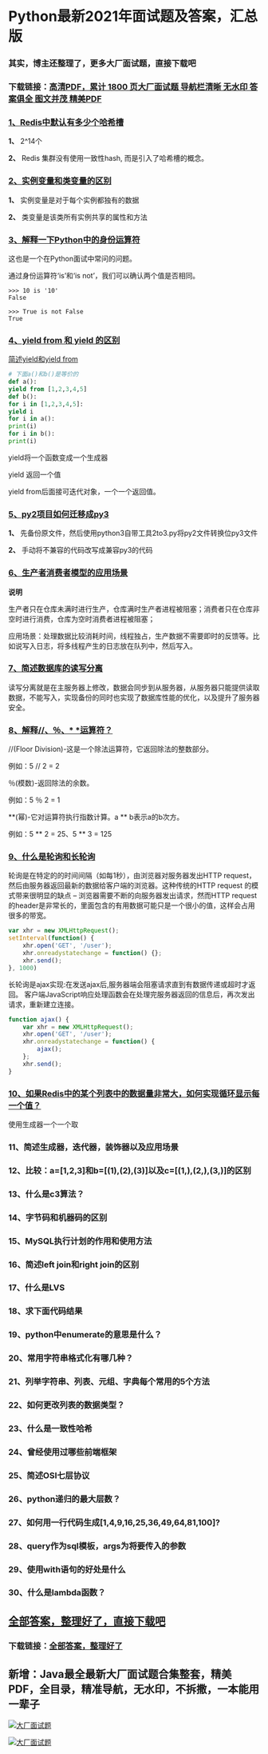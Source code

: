 # Python最新2021年面试题及答案，汇总版

### 其实，博主还整理了，更多大厂面试题，直接下载吧

### 下载链接：[高清PDF，累计 1800 页大厂面试题  导航栏清晰 无水印  答案俱全 图文并茂  精美PDF](https://github.com/liantengda/JavaEngineerBooks/blob/master/docs/index.md)



### [1、Redis中默认有多少个哈希槽](https://github.com/liantengda/JavaEngineerBooks/blob/master/docs/Python/Python最新2021年面试题及答案，汇总版.md#1redis中默认有多少个哈希槽)  


**1、** 2^14个

**2、** Redis 集群没有使用一致性hash, 而是引入了哈希槽的概念。


### [2、实例变量和类变量的区别](https://github.com/liantengda/JavaEngineerBooks/blob/master/docs/Python/Python最新2021年面试题及答案，汇总版.md#2实例变量和类变量的区别)  


**1、** 实例变量是对于每个实例都独有的数据

**2、** 类变量是该类所有实例共享的属性和方法


### [3、解释一下Python中的身份运算符](https://github.com/liantengda/JavaEngineerBooks/blob/master/docs/Python/Python最新2021年面试题及答案，汇总版.md#3解释一下python中的身份运算符)  


这也是一个在Python面试中常问的问题。

通过身份运算符‘is’和‘is not’，我们可以确认两个值是否相同。

```
>>> 10 is '10'
False
 
>>> True is not False
True
```


### [4、yield from 和 yield 的区别](https://github.com/liantengda/JavaEngineerBooks/blob/master/docs/Python/Python最新2021年面试题及答案，汇总版.md#4yield-from-和-yield-的区别)  


[简述yield和yield from](https://blog.csdn.net/lamusique/article/details/85845225)

```python
# 下面a()和b()是等价的
def a():
yield from [1,2,3,4,5]
def b():
for i in [1,2,3,4,5]:
yield i
for i in a():
print(i)
for i in b():
print(i)
```

yield将一个函数变成一个生成器

yield 返回一个值

yield from后面接可迭代对象，一个一个返回值。


### [5、py2项目如何迁移成py3](https://github.com/liantengda/JavaEngineerBooks/blob/master/docs/Python/Python最新2021年面试题及答案，汇总版.md#5py2项目如何迁移成py3)  


**1、** 先备份原文件，然后使用python3自带工具2to3.py将py2文件转换位py3文件

**2、** 手动将不兼容的代码改写成兼容py3的代码


### [6、生产者消费者模型的应用场景](https://github.com/liantengda/JavaEngineerBooks/blob/master/docs/Python/Python最新2021年面试题及答案，汇总版.md#6生产者消费者模型的应用场景)  


**说明**

生产者只在仓库未满时进行生产，仓库满时生产者进程被阻塞；消费者只在仓库非空时进行消费，仓库为空时消费者进程被阻塞；

应用场景：处理数据比较消耗时间，线程独占，生产数据不需要即时的反馈等。比如说写入日志，将多线程产生的日志放在队列中，然后写入。


### [7、简述数据库的读写分离](https://github.com/liantengda/JavaEngineerBooks/blob/master/docs/Python/Python最新2021年面试题及答案，汇总版.md#7简述数据库的读写分离)  


读写分离就是在主服务器上修改，数据会同步到从服务器，从服务器只能提供读取数据，不能写入，实现备份的同时也实现了数据库性能的优化，以及提升了服务器安全。


### [8、解释//、％、* *运算符？](https://github.com/liantengda/JavaEngineerBooks/blob/master/docs/Python/Python最新2021年面试题及答案，汇总版.md#8解释//％*-*运算符)  


//(Floor Division)-这是一个除法运算符，它返回除法的整数部分。

例如：5 // 2 = 2

％(模数)-返回除法的余数。

例如：5 ％ 2 = 1

**(幂)-它对运算符执行指数计算。a ** b表示a的b次方。

例如：5 ** 2 = 25、5 ** 3 = 125


### [9、什么是轮询和长轮询](https://github.com/liantengda/JavaEngineerBooks/blob/master/docs/Python/Python最新2021年面试题及答案，汇总版.md#9什么是轮询和长轮询)  


轮询是在特定的的时间间隔（如每1秒），由浏览器对服务器发出HTTP request，然后由服务器返回最新的数据给客户端的浏览器。这种传统的HTTP request 的模式带来很明显的缺点 – 浏览器需要不断的向服务器发出请求，然而HTTP request 的header是非常长的，里面包含的有用数据可能只是一个很小的值，这样会占用很多的带宽。

```javascript
var xhr = new XMLHttpRequest();
setInterval(function() {
    xhr.open('GET', '/user');
    xhr.onreadystatechange = function() {};
    xhr.send();
}, 1000)
```

长轮询是ajax实现:在发送ajax后,服务器端会阻塞请求直到有数据传递或超时才返回。 客户端JavaScript响应处理函数会在处理完服务器返回的信息后，再次发出请求，重新建立连接。

```javascript
function ajax() {
    var xhr = new XMLHttpRequest();
    xhr.open('GET', '/user');
    xhr.onreadystatechange = function() {
        ajax();
    };
    xhr.send();
}
```


### [10、如果Redis中的某个列表中的数据量非常大，如何实现循环显示每一个值？](https://github.com/liantengda/JavaEngineerBooks/blob/master/docs/Python/Python最新2021年面试题及答案，汇总版.md#10如果redis中的某个列表中的数据量非常大如何实现循环显示每一个值)  


使用生成器一个一个取


### 11、简述生成器，迭代器，装饰器以及应用场景
### 12、比较：a=[1,2,3]和b=[(1),(2),(3)]以及c=[(1,),(2,),(3,)]的区别
### 13、什么是c3算法？
### 14、字节码和机器码的区别
### 15、MySQL执行计划的作用和使用方法
### 16、简述left join和right join的区别
### 17、什么是LVS
### 18、求下面代码结果
### 19、python中enumerate的意思是什么？
### 20、常用字符串格式化有哪几种？
### 21、列举字符串、列表、元组、字典每个常用的5个方法
### 22、如何更改列表的数据类型？
### 23、什么是一致性哈希
### 24、曾经使用过哪些前端框架
### 25、简述OSI七层协议
### 26、python递归的最大层数？
### 27、如何用一行代码生成[1,4,9,16,25,36,49,64,81,100]?
### 28、query作为sql模板，args为将要传入的参数
### 29、使用with语句的好处是什么
### 30、什么是lambda函数？




## [全部答案，整理好了，直接下载吧](https://github.com/liantengda/JavaEngineerBooks/blob/master/docs/daan.md)

### 下载链接：[全部答案，整理好了](https://github.com/liantengda/JavaEngineerBooks/blob/master/docs/daan.md)




## 新增：Java最全最新大厂面试题合集整套，精美PDF，全目录，精准导航，无水印，不拆撒，一本能用一辈子

[![大厂面试题](http://shasengbufa.com/1.jpg "叶子创业记")](http://shasengbufa.com/wechat.jpg "叶子创业记")

[![大厂面试题](http://shasengbufa.com/wechat.jpg "叶子创业记")](http://shasengbufa.com/wechat.jpg "叶子创业记")

